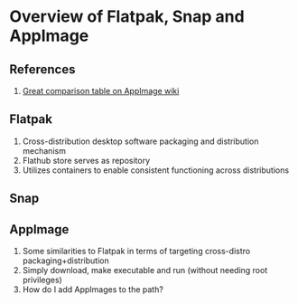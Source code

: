 # Overview of Flatpak, Snap and AppImage

## References

1. [Great comparison table on AppImage wiki](https://askubuntu.com/questions/866511/what-are-the-differences-between-snaps-appimage-flatpak-and-others)

## Flatpak

1. Cross-distribution desktop software packaging and distribution mechanism
1. Flathub store serves as repository
1. Utilizes containers to enable consistent functioning across distributions

## Snap

## AppImage

1. Some similarities to Flatpak in terms of targeting cross-distro packaging+distribution
1. Simply download, make executable and run (without needing root privileges)
1. How do I add AppImages to the path?
